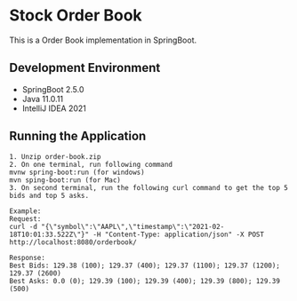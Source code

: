 # Stock Order Book
This is a Order Book implementation in SpringBoot.

## Development Environment
- SpringBoot 2.5.0
- Java 11.0.11
- IntelliJ IDEA 2021

## Running the Application
```
1. Unzip order-book.zip
2. On one terminal, run following command
mvnw spring-boot:run (for windows)
mvn sping-boot:run (for Mac) 
3. On second terminal, run the following curl command to get the top 5 bids and top 5 asks.

Example:
Request:
curl -d "{\"symbol\":\"AAPL\",\"timestamp\":\"2021-02-18T10:01:33.522Z\"}" -H "Content-Type: application/json" -X POST http://localhost:8080/orderbook/

Response:
Best Bids: 129.38 (100); 129.37 (400); 129.37 (1100); 129.37 (1200); 129.37 (2600)
Best Asks: 0.0 (0); 129.39 (100); 129.39 (400); 129.39 (800); 129.39 (500)
```

